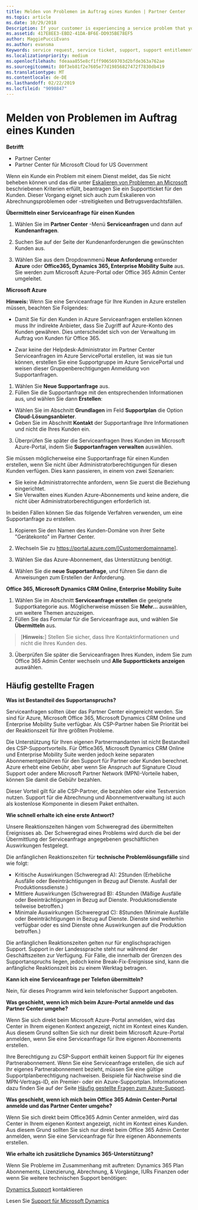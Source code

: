 ```yaml
---
title: Melden von Problemen im Auftrag eines Kunden | Partner Center
ms.topic: article
ms.date: 10/29/2018
Description: If your customer is experiencing a service problem that you can''t resolve, and that meets the criteria described in Escalate problems to Microsoft, file a support ticket for them.
ms.assetid: 417E8EE3-EBD2-41DA-BF6E-DD935BE78EF5
author: MaggiePucciEvans
ms.author: evansma
Keywords: service request, service ticket, support, support entitlement, aobo, Azure aobo
ms.localizationpriority: medium
ms.openlocfilehash: fdeaaa855e8cf1ff906569703d2bfde363a762ae
ms.sourcegitcommit: 80f3eb81f2e7605e77d19856827472f7830db419
ms.translationtype: MT
ms.contentlocale: de-DE
ms.lasthandoff: 02/22/2019
ms.locfileid: "9098847"
---
```

# <a name="report-problems-on-behalf-of-a-customer"></a>Melden von Problemen im Auftrag eines Kunden

**Betrifft**

-  Partner Center
-  Partner Center für Microsoft Cloud for US Government


Wenn ein Kunde ein Problem mit einem Dienst meldet, das Sie nicht beheben können und das die unter [Eskalieren von Problemen an Microsoft](escalate-problems-to-microsoft.md) beschriebenen Kriterien erfüllt, beantragen Sie ein Supportticket für den Kunden. Dieser Vorgang eignet sich auch zum Eskalieren von Abrechnungsproblemen oder -streitigkeiten und Betrugsverdachtsfällen.

**Übermitteln einer Serviceanfrage für einen Kunden**

1.  Wählen Sie im **Partner Center** -Menü **Serviceanfragen** und dann auf **Kundenanfragen**. 

2.  Suchen Sie auf der Seite der Kundenanforderungen die gewünschten Kunden aus.

3.  Wählen Sie aus dem Dropdownmenü **Neue Anforderung** entweder **Azure** oder **Office365, Dynamics 365, Enterprise Mobility Suite** aus. Sie werden zum Microsoft Azure-Portal oder Office 365 Admin Center umgeleitet.

**Microsoft Azure**

**Hinweis:** Wenn Sie eine Serviceanfrage für Ihre Kunden in Azure erstellen müssen, beachten Sie Folgendes:

- Damit Sie für den Kunden in Azure Serviceanfragen erstellen können muss Ihr indirekte Anbieter, dass Sie Zugriff auf Azure-Konto des Kunden gewähren. Dies unterscheidet sich von der Verwaltung im Auftrag von Kunden für Office 365. 

- Zwar keine der Helpdesk-Administrator im Partner Center Serviceanfragen im Azure ServicePortal erstellen, ist was sie tun können, erstellen Sie eine Supportgruppe im Azure ServicePortal und weisen dieser Gruppenberechtigungen Anmeldung von Supportanfragen.

1. Wählen Sie **Neue Supportanfrage** aus.
2. Füllen Sie die Supportanfrage mit den entsprechenden Informationen aus, und wählen Sie dann **Erstellen**:
-   Wählen Sie im Abschnitt **Grundlagen** im Feld **Supportplan** die Option **Cloud-Lösungsanbieter**.
-   Geben Sie im Abschnitt **Kontakt** der Supportanfrage Ihre Informationen und nicht die Ihres Kunden ein.

3. Überprüfen Sie später die Serviceanfragen Ihres Kunden im Microsoft Azure-Portal, indem Sie **Supportanfragen verwalten** auswählen.

Sie müssen möglicherweise eine Supportanfrage für einen Kunden erstellen, wenn Sie nicht über Administratorberechtigungen für diesen Kunden verfügen. Dies kann passieren, in einem von zwei Szenarien: 
 
-   Sie keine Administratorrechte anfordern, wenn Sie zuerst die Beziehung eingerichtet.
-   Sie Verwalten eines Kunden Azure-Abonnements und keine andere, die nicht über Administratorberechtigungen erforderlich ist.
 
In beiden Fällen können Sie das folgende Verfahren verwenden, um eine Supportanfrage zu erstellen. 

1. Kopieren Sie den Namen des Kunden-Domäne von ihrer Seite "Gerätekonto" im Partner Center.

2. Wechseln Sie zu https://portal.azure.com/[Customerdomainname]. 

3. Wählen Sie das Azure-Abonnement, das Unterstützung benötigt.

4. Wählen Sie die **neue Supportanfrage**, und führen Sie dann die Anweisungen zum Erstellen der Anforderung. 

 
**Office 365, Microsoft Dynamics CRM Online, Enterprise Mobility Suite**

1. Wählen Sie im Abschnitt **Serviceanfrage erstellen** die geeignete Supportkategorie aus. Möglicherweise müssen Sie **Mehr...** auswählen, um weitere Themen anzuzeigen.    
2. Füllen Sie das Formular für die Serviceanfrage aus, und wählen Sie **Übermitteln** aus.

>[**Hinweis:**]  Stellen Sie sicher, dass Ihre Kontaktinformationen und nicht die Ihres Kunden des.

3. Überprüfen Sie später die Serviceanfragen Ihres Kunden, indem Sie zum Office 365 Admin Center wechseln und **Alle Supporttickets anzeigen** auswählen.

## <a name="faq"></a>Häufig gestellte Fragen


**Was ist Bestandteil des Supportanspruchs?**

Serviceanfragen sollten über das Partner Center eingereicht werden. Sie sind für Azure, Microsoft Office 365, Microsoft Dynamics CRM Online und Enterprise Mobility Suite verfügbar. Als CSP-Partner haben Sie Priorität bei der Reaktionszeit für Ihre größten Probleme.

Die Unterstützung für Ihren eigenen Partnermandanten ist nicht Bestandteil des CSP-Supportvorteils. Für Office365, Microsoft Dynamics CRM Online und Enterprise Mobility Suite werden jedoch keine separaten Abonnementgebühren für den Support für Partner oder Kunden berechnet. Azure erhebt eine Gebühr, aber wenn Sie Anspruch auf Signature Cloud Support oder andere Microsoft Partner Network (MPN)-Vorteile haben, können Sie damit die Gebühr bezahlen.

Dieser Vorteil gilt für alle CSP-Partner, die bezahlen oder eine Testversion nutzen. Support für die Abrechnung und Abonnementverwaltung ist auch als kostenlose Komponente in diesem Paket enthalten.

**Wie schnell erhalte ich eine erste Antwort?**

Unsere Reaktionszeiten hängen vom Schweregrad des übermittelten Ereignisses ab. Der Schweregrad eines Problems wird durch die bei der Übermittlung der Serviceanfrage angegebenen geschäftlichen Auswirkungen festgelegt.

Die anfänglichen Reaktionszeiten für **technische Problemlösungsfälle** sind wie folgt:

-   Kritische Auswirkungen (Schweregrad A): 2Stunden (Erhebliche Ausfälle oder Beeinträchtigungen in Bezug auf Dienste. Ausfall der Produktionssdienste.)
-   Mittlere Auswirkungen (Schweregrad B): 4Stunden (Mäßige Ausfälle oder Beeinträchtigungen in Bezug auf Dienste. Produktionsdienste teilweise betroffen.)
-   Minimale Auswirkungen (Schweregrad C): 8Stunden (Minimale Ausfälle oder Beeinträchtigungen in Bezug auf Dienste. Dienste sind weiterhin verfügbar oder es sind Dienste ohne Auswirkungen auf die Produktion betroffen.)

Die anfänglichen Reaktionszeiten gelten nur für englischsprachigen Support. Support in der Landessprache steht nur während der Geschäftszeiten zur Verfügung.
Für Fälle, die innerhalb der Grenzen des Supportanspruchs liegen, jedoch keine Break-Fix-Ereignisse sind, kann die anfängliche Reaktionszeit bis zu einem Werktag betragen.

**Kann ich eine Serviceanfrage per Telefon übermitteln?**

Nein, für dieses Programm wird kein telefonischer Support angeboten.

**Was geschieht, wenn ich mich beim Azure-Portal anmelde und das Partner Center umgehe?**

Wenn Sie sich direkt beim Microsoft Azure-Portal anmelden, wird das Center in Ihrem eigenen Kontext angezeigt, nicht im Kontext eines Kunden. Aus diesem Grund sollten Sie sich nur direkt beim Microsoft Azure-Portal anmelden, wenn Sie eine Serviceanfrage für Ihre eigenen Abonnements erstellen.

Ihre Berechtigung zu CSP-Support enthält keinen Support für Ihr eigenes Partnerabonnement. Wenn Sie eine Serviceanfrage erstellen, die sich auf Ihr eigenes Partnerabonnement bezieht, müssen Sie eine gültige Supportplanberechtigung nachweisen. Beispiele für Nachweise sind die MPN-Vertrags-ID, ein Premier- oder ein Azure-Supportplan. Informationen dazu finden Sie auf der Seite [Häufig gestellte Fragen zum Azure-Support](https://go.microsoft.com/fwlink/?LinkId=717532).

**Was geschieht, wenn ich mich beim Office 365 Admin Center-Portal anmelde und das Partner Center umgehe?**

Wenn Sie sich direkt beim Office365 Admin Center anmelden, wird das Center in Ihrem eigenen Kontext angezeigt, nicht im Kontext eines Kunden. Aus diesem Grund sollten Sie sich nur direkt beim Office 365 Admin Center anmelden, wenn Sie eine Serviceanfrage für Ihre eigenen Abonnements erstellen.

**Wie erhalte ich zusätzliche Dynamics 365-Unterstützung?**

Wenn Sie Probleme im Zusammenhang mit auftreten: Dynamics 365 Plan Abonnements, Lizenzierung, Abrechnung, & Vorgänge, IURs Finanzen oder wenn Sie weitere technischen Support benötigen:
 
[Dynamics Support](https://docs.microsoft.com/dynamics365/customer-engagement/admin/contact-technical-support) kontaktieren

Lesen Sie [Support für Microsoft Dynamics](https://support.microsoft.com/help/4052881/faq-microsoft-dynamics-365-for-unified-operations-iur)



